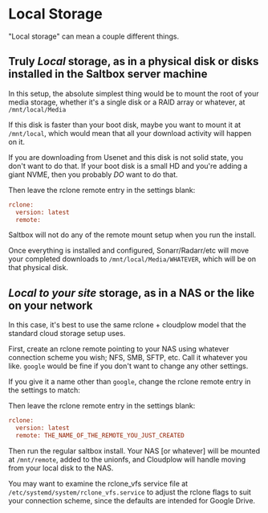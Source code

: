 # Local Storage

"Local storage" can mean a couple different things.

## Truly *Local* storage, as in a physical disk or disks installed in the Saltbox server machine

In this setup, the absolute simplest thing would be to mount the root of your media storage, whether it's a single disk or a RAID array or whatever, at `/mnt/local/Media`

If this disk is faster than your boot disk, maybe you want to mount it at `/mnt/local`, which would mean that all your download activity will happen on it.  

If you are downloading from Usenet and this disk is not solid state, you don't want to do that.  If your boot disk is a small HD and you're adding a giant NVME, then you probably _DO_ want to do that.

Then leave the rclone remote entry in the settings blank:

```ini
rclone:
  version: latest 
  remote: 
```

Saltbox will not do any of the remote mount setup when you run the install.

Once everything is installed and configured, Sonarr/Radarr/etc will move your completed downloads to `/mnt/local/Media/WHATEVER`, which will be on that physical disk.

## *Local to your site* storage, as in a NAS or the like on your network

In this case, it's best to use the same rclone + cloudplow model that the standard cloud storage setup uses.

First, create an rclone remote pointing to your NAS using whatever connection scheme you wish; NFS, SMB, SFTP, etc.  Call it whatever you like.  `google` would be fine if you don't want to change any other settings.

If you give it a name other than `google`, change the rclone remote entry in the settings to match:

Then leave the rclone remote entry in the settings blank:

```ini
rclone:
  version: latest 
  remote: THE_NAME_OF_THE_REMOTE_YOU_JUST_CREATED
```

Then run the regular saltbox install.  Your NAS [or whatever] will be mounted at `/mnt/remote`, added to the unionfs, and Cloudplow will handle moving from your local disk to the NAS.

You may want to examine the rclone_vfs service file at `/etc/systemd/system/rclone_vfs.service` to adjust the rclone flags to suit your connection scheme, since the defaults are intended for Google Drive.

